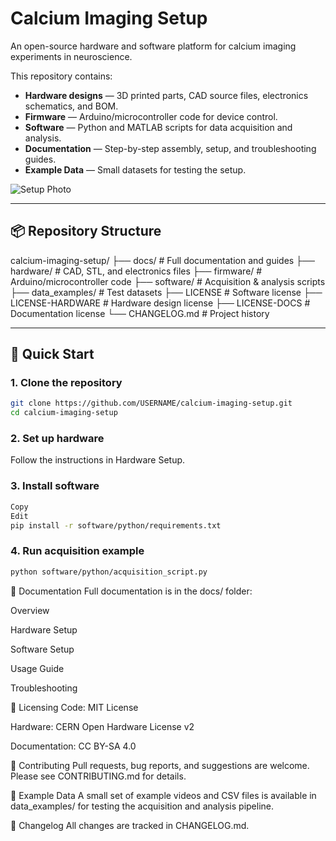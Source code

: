 # Calcium Imaging Setup

An open-source hardware and software platform for calcium imaging experiments in neuroscience.

This repository contains:
- **Hardware designs** — 3D printed parts, CAD source files, electronics schematics, and BOM.
- **Firmware** — Arduino/microcontroller code for device control.
- **Software** — Python and MATLAB scripts for data acquisition and analysis.
- **Documentation** — Step-by-step assembly, setup, and troubleshooting guides.
- **Example Data** — Small datasets for testing the setup.

![Setup Photo](docs/images/setup_photo.jpg)

---

## 📦 Repository Structure

calcium-imaging-setup/
├── docs/ # Full documentation and guides
├── hardware/ # CAD, STL, and electronics files
├── firmware/ # Arduino/microcontroller code
├── software/ # Acquisition & analysis scripts
├── data_examples/ # Test datasets
├── LICENSE # Software license
├── LICENSE-HARDWARE # Hardware design license
├── LICENSE-DOCS # Documentation license
└── CHANGELOG.md # Project history

---

## 🚀 Quick Start

### 1. Clone the repository
```bash
git clone https://github.com/USERNAME/calcium-imaging-setup.git
cd calcium-imaging-setup
```
### 2. Set up hardware
Follow the instructions in Hardware Setup.

### 3. Install software
```bash
Copy
Edit
pip install -r software/python/requirements.txt
```
### 4. Run acquisition example
```bash
python software/python/acquisition_script.py
```
📖 Documentation
Full documentation is in the docs/ folder:

Overview

Hardware Setup

Software Setup

Usage Guide

Troubleshooting

📜 Licensing
Code: MIT License

Hardware: CERN Open Hardware License v2

Documentation: CC BY-SA 4.0

🤝 Contributing
Pull requests, bug reports, and suggestions are welcome.
Please see CONTRIBUTING.md for details.

🧪 Example Data
A small set of example videos and CSV files is available in data_examples/ for testing the acquisition and analysis pipeline.

📅 Changelog
All changes are tracked in CHANGELOG.md.
